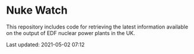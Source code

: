 # Nuke Watch

This repository includes code for retrieving the latest information available on the output of EDF nuclear power plants in the UK.

Last updated: 2021-05-02 07:12